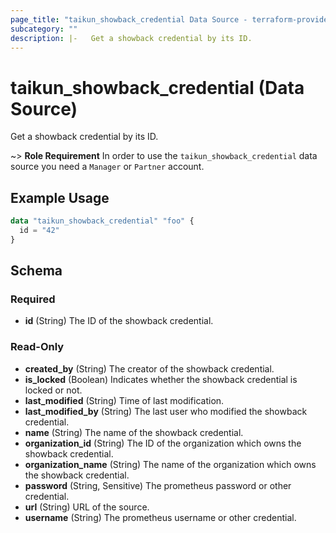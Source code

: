 ```yaml
---
page_title: "taikun_showback_credential Data Source - terraform-provider-taikun"
subcategory: ""
description: |-   Get a showback credential by its ID.
---
```


# taikun_showback_credential (Data Source)

Get a showback credential by its ID.

~> **Role Requirement** In order to use the `taikun_showback_credential` data source you need a `Manager` or `Partner` account.

## Example Usage

```terraform
data "taikun_showback_credential" "foo" {
  id = "42"
}
```

<!-- schema generated by tfplugindocs -->
## Schema

### Required

- **id** (String) The ID of the showback credential.

### Read-Only

- **created_by** (String) The creator of the showback credential.
- **is_locked** (Boolean) Indicates whether the showback credential is locked or not.
- **last_modified** (String) Time of last modification.
- **last_modified_by** (String) The last user who modified the showback credential.
- **name** (String) The name of the showback credential.
- **organization_id** (String) The ID of the organization which owns the showback credential.
- **organization_name** (String) The name of the organization which owns the showback credential.
- **password** (String, Sensitive) The prometheus password or other credential.
- **url** (String) URL of the source.
- **username** (String) The prometheus username or other credential.


